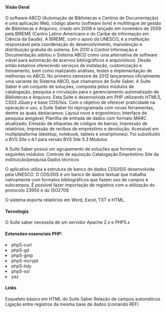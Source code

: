 <h4>Visão Geral</h4>

O software ABCD (Automação de Bibliotecas e Centros de Documentação) é uma aplicação Web, código aberto (software livre) e multilíngue de gestão de Bibliotecas e Arquivos, criado em 2008 e lançado em novembro de 2009 pela BIREME (Centro Latino-Americano e do Caribe de Informação em Ciência da Saúde). A BIREME, com o apoio da UNESCO, é a instituição responsável pela coordenação do desenvolvimento, manutenção e distribuição gratuita do sistema.
Em 2010 a Control Informação e Documentação adotou o Sistema ABCD como uma alternativa de software viável para automação de acervos bibliográficos e arquivísticos. Desde então estamos oferecendo serviços de instalação, customização e treinamento, bem como realizando análises, testes e implementação de melhorias no ABCD.
No primeiro semestre de 2012 lançaremos oficialmente uma variante do Sistema ABCD, que chamamos de Suíte Saber. A Suíte Saber é um conjunto de soluções, composta pelos módulos de catalogação, pesquisa e circulação para o gerenciamento automatizado de Bibliotecas e Arquivos. Esta Suíte é desenvolvida em PHP utilizando HTML5, CSS3 JQuery e base CDS/Isis. Com o objetivo de oferecer praticidade na operação e uso, a Suíte Saber foi reprogramada com novas ferramentas, dentre as quais destacamos:
Layout novo e ergonômico;
Interface de pesquisa amigável;
Planilha de entrada de dados com formato MARC atualizado;
Emissão de etiquetas de códigos de barras;
Impressão de relatórios;
Impressão de recibos de empréstimo e devolução;
Acessível em multiplataforma (desktop, notebook, tablets e smartphones).
Foi substituído o BVS Site v.4.1 para versão BVS Site 5.3
Módulos

A Suíte Saber possui um agrupamento de soluções que formam os seguintes módulos:
Controle de aquisição
Catalogação
Empréstimo
Site da instituição/pesquisa
Dados técnicos

O aplicativo utiliza a estrutura de banco de dados CDS/ISIS desenvolvida pela UNESCO. O CDS/ISIS é um banco de dados textual que trabalha nativamente com formatos bibliográficos que fazem uso de campos e subcampos.
É possível fazer importação de registros com a utilização do protocolo Z3950 e do ISO2709.

O sistema exporta relatórios em Word, Excel, TXT e HTML.

<h4>Tecnologia</h4>

O Suíte saber necessita de um servidor Apache 2.x e PHP5.x

<h4>Extensões essenciais PHP:</h4>

<li>php5-curl</li>
<li>php5-gd</li>
<li>php5-gmp</li>
<li>php5-mcrypt</li>
<li>php5-tidy</li>
<li>php5-xsl</li>
<li>yaz</li>

<h4>Links</h4>

Esqueleto básico em HTML do Suíte Saber
Relação de campos automáticos
Ligação entre registros da mesma base de dados (comando REF)
